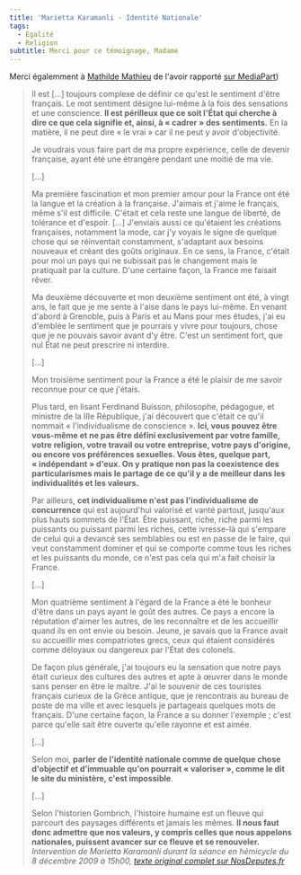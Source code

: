 ```yaml
---
title: 'Marietta Karamanli - Identité Nationale'
tags:
  - Égalité
  - Religion
subtitle: Merci pour ce témoignage, Madame
---
```


Merci égalemment à
[Mathilde Mathieu](http://blogs.mediapart.fr/blog/mathilde-mathieu) de l'avoir
rapporté
[sur MediaPart](http://blogs.mediapart.fr/blog/mathilde-mathieu/111209/moi-deputee-francaise-etrangere-pendant-la-moitie-de-ma-vie))

<!-- more -->

> Il est […] toujours complexe de définir ce qu'est le sentiment d'être
> français. Le mot sentiment désigne lui-même à la fois des sensations et une
> conscience. **Il est périlleux que ce soit l'État qui cherche à dire ce que
> cela signifie et, ainsi, à «&nbsp;cadrer&nbsp;» des sentiments.** En la
> matière, il ne peut dire «&nbsp;le vrai&nbsp;» car il ne peut y avoir
> d'objectivité.
>
> Je voudrais vous faire part de ma propre expérience, celle de devenir
> française, ayant été une étrangère pendant une moitié de ma vie.
>
> […]
>
> Ma première fascination et mon premier amour pour la France ont été la langue
> et la création à la française. J'aimais et j'aime le français, même s'il est
> difficile. C'était et cela reste une langue de liberté, de tolérance et
> d'espoir. […] J'enviais aussi ce qu'étaient les créations françaises,
> notamment la mode, car j'y voyais le signe de quelque chose qui se réinventait
> constamment, s'adaptant aux besoins nouveaux et créant des goûts originaux. En
> ce sens, la France, c'était pour moi un pays qui ne subissait pas le
> changement mais le pratiquait par la culture. D'une certaine façon, la France
> me faisait rêver.
>
> Ma deuxième découverte et mon deuxième sentiment ont été, à vingt ans, le fait
> que je me sente à l'aise dans le pays lui-même. En venant d'abord à Grenoble,
> puis à Paris et au Mans pour mes études, j'ai eu d'emblée le sentiment que je
> pourrais y vivre pour toujours, chose que je ne pouvais savoir avant d'y être.
> C'est un sentiment fort, que nul État ne peut prescrire ni interdire.
>
> […]
>
> Mon troisième sentiment pour la France a été le plaisir de me savoir reconnue
> pour ce que j'étais.
>
> Plus tard, en lisant Ferdinand Buisson, philosophe, pédagogue, et ministre de
> la IIIe République, j'ai découvert que c'était ce qu'il nommait
> «&nbsp;l'individualisme de conscience&nbsp;». **Ici, vous pouvez être
> vous-même et ne pas être défini exclusivement par votre famille, votre
> religion, votre travail ou votre entreprise, votre pays d'origine, ou encore
> vos préférences sexuelles. Vous êtes, quelque part, «&nbsp;indépendant&nbsp;»
> d'eux. On y pratique non pas la coexistence des particularismes mais le
> partage de ce qu'il y a de meilleur dans les individualités et les valeurs.**
>
> Par ailleurs, **cet individualisme n'est pas l'individualisme de concurrence**
> qui est aujourd'hui valorisé et vanté partout, jusqu'aux plus hauts sommets de
> l'État. Être puissant, riche, riche parmi les puissants ou puissant parmi les
> riches, cette ivresse-là qui s'empare de celui qui a devancé ses semblables ou
> est en passe de le faire, qui veut constamment dominer et qui se comporte
> comme tous les riches et les puissants du monde, ce n'est pas cela qui m'a
> fait choisir la France.
>
> […]
>
> Mon quatrième sentiment à l'égard de la France a été le bonheur d'être dans un
> pays ayant le goût des autres. Ce pays a encore la réputation d'aimer les
> autres, de les reconnaître et de les accueillir quand ils en ont envie ou
> besoin. Jeune, je savais que la France avait su accueillir mes compatriotes
> grecs, ceux qui étaient considérés comme déloyaux ou dangereux par l'État des
> colonels.
>
> De façon plus générale, j'ai toujours eu la sensation que notre pays était
> curieux des cultures des autres et apte à œuvrer dans le monde sans penser en
> être le maître. J'ai le souvenir de ces touristes français curieux de la Grèce
> antique, que je rencontrais au bureau de poste de ma ville et avec lesquels je
> partageais quelques mots de français. D'une certaine façon, la France a su
> donner l'exemple ; c'est parce qu'elle sait être ouverte qu'elle rayonne et
> est aimée.
>
> […]
>
> Selon moi, **parler de l'identité nationale comme de quelque chose d'objectif
> et d'immuable qu'on pourrait «&nbsp;valoriser&nbsp;», comme le dit le site du
> ministère, c'est impossible**.
>
> […]
>
> Selon l'historien Gombrich, l'histoire humaine est un fleuve qui parcourt des
> paysages différents et jamais les mêmes. **Il nous faut donc admettre que nos
> valeurs, y compris celles que nous appelons nationales, puissent avancer sur
> ce fleuve et se renouveler.**  
> <cite>Intervention de Marietta Karamanli durant la séance en hémicycle du 8
> décembre 2009 à 15h00,
> [texte original complet sur NosDeputes.fr](http://2007-2012.nosdeputes.fr/seance/3100)</cite>
